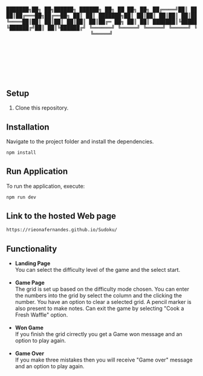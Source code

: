 <div align="center">
<pre>
  <div align="center">

███████╗██╗ ██╗██████╗ ██████╗ ██╗ ██ ██╗ ██╗
██╔════╝██║ ██║██║ ██║██╔═══██╗██╔══██╗ ██║ ██║
███████╗██║ ██║██║ ██║██║ ██║█████║ ██║ ██║
╚════██║██║ ██║██║ ██║██║ ██║██╔═ ██╗ ██║ ██║
███████║╚██████╔╝██████╔╝ ╚██████╔╝██║ ██║╚██████╔╝
╚══════╝ ╚═════╝ ╚═════╝ ╚═════╝ ╚═╝ ╚═╝ ╚═════╝

## </div>

<br/>
</pre>
</div>

## Setup

1. Clone this repository.

## Installation

Navigate to the project folder and install the dependencies.

```sh
npm install
```

## Run Application

To run the application, execute:

```sh
npm run dev
```

## Link to the hosted Web page

```sh
https://rieonafernandes.github.io/Sudoku/
```

## Functionality

<ul>
<li><b>Landing Page</b></li>
  You can select the difficulty level of the game and the select start.
<br/>
<br/>

<li><b>Game Page</b></li>
The grid is set up based on the difficulty mode chosen. You can enter the numbers into the grid by select the column and the clicking the number. 
You have an option to clear a selected grid.
A pencil marker is also present to make notes.
Can exit the game by selecting "Cook a Fresh Waffle" option.
<br/><br/>

<li><b>Won Game</b></li>
If you finish the grid cirrectly you get a Game won message and an option to play again.
<br/><br/>

<li><b>Game Over</b></li>
If you make three mistakes then you will receive "Game over" message and an option to play again.
